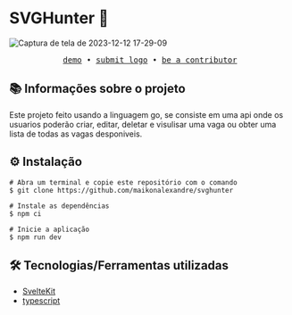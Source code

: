# SVGHunter 🏹

![Captura de tela de 2023-12-12 17-29-09](https://github.com/maikonalexandre/svghunter/assets/86725282/d8727b51-07f4-4d21-98b5-c9f55e7d7094)

<div align="center">
  <samp>
    <a target="_blank" href='https://maikonalexandre.com.br/'>demo</a> •
    <a target="_blank" href='mailto:maikonalexandre574@gmail.com'>submit logo</a> •
    <a target="_blank" href='https://www.linkedin.com/in/maikon-alexandre'>be a contributor</a> 
  </samp>
</div>

## 📚 Informações sobre o projeto
Este projeto feito usando a linguagem go, se consiste em uma api onde os usuarios poderão criar, editar, deletar e visulisar uma vaga ou obter uma lista de todas as vagas desponiveis.

## ⚙️ Instalação
```
# Abra um terminal e copie este repositório com o comando
$ git clone https://github.com/maikonalexandre/svghunter
```
```
# Instale as dependências
$ npm ci

# Inicie a aplicação
$ npm run dev
```

## 🛠️ Tecnologias/Ferramentas utilizadas

* [SvelteKit]()
* [typescript]()


